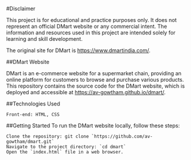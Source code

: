 #Disclaimer

This project is for educational and practice purposes only. It does not represent an official DMart website or any commercial intent. The information and resources used in this project are intended solely for learning and skill development.

The original site for DMart is https://www.dmartindia.com/.

##DMart Website

DMart is an e-commerce website for a supermarket chain, providing an online platform for customers to browse and purchase various products. This repository contains the source code for the DMart website, which is deployed and accessible at https://av-gowtham.github.io/dmart/.

##Technologies Used

    Front-end: HTML, CSS

##Getting Started
To run the DMart website locally, follow these steps:

    Clone the repository: git clone `https://github.com/av-gowtham/dmart.git`
    Navigate to the project directory: `cd dmart`
    Open the `index.html` file in a web browser.
